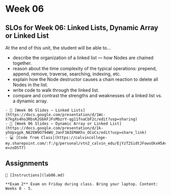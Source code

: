 # Week 06

## SLOs for Week 06: Linked Lists, Dynamic Array or Linked List

At the end of this unit, the student will be able to...

- describe the organization of a linked list — how Nodes are chained together.
- reason about the time complexity of the typical operations: prepend, append, remove, traverse, searching, indexing, etc.
- explain how the Node destructor causes a chain reaction to delete all Nodes in the list.
- write code to walk through the linked list.
- compare and contrast the strengths and weaknesses of a linked list vs. a dynamic array.

```{note} Resources
- 📜 [Week 06 Slides — Linked Lists](https://docs.google.com/presentation/d/1Wc-X7kgXs4ho3RbsK2GbkFJFsMbzrY-qg11fnaCbF2c/edit?usp=sharing)
- 📜 [Week 06 Slides — Dynamic Array or Linked List](https://docs.google.com/presentation/d/1k-yhUpxgpk_N82EW9O794WU_JanF3AIEMAKhs_OCoCs/edit?usp=share_link)
- 💻 [Code from Class](https://calvincollege-my.sharepoint.com/:f:/g/personal/vtn2_calvin_edu/EjYzT2SidtJFowsOkxH5AvMBLQGjzMvuZDLfwiiTosOLsw?e=zoDST7)
```

## Assignments

```{attention} Lab 06: More List Operations
🧪 [Instructions](lab06.md)
```

```{important} Exam 2
**Exam 2** Exam on Friday during class. Bring your laptop. Content: Weeks 0 - 5.
```